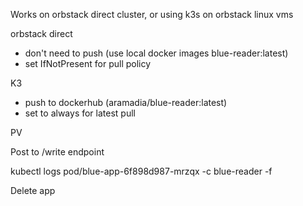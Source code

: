 Works on orbstack direct cluster, or using k3s on orbstack linux vms

orbstack direct
- don't need to push (use local docker images blue-reader:latest)
- set IfNotPresent for pull policy

K3
- push to dockerhub (aramadia/blue-reader:latest)
- set to always for latest pull


PV

Post to /write endpoint

kubectl logs pod/blue-app-6f898d987-mrzqx -c blue-reader -f

Delete app